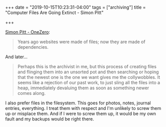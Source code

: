 +++
date = "2019-10-15T10:23:31-04:00"
tags = ["archiving"]
title = "Computer Files Are Going Extinct - Simon Pitt"

+++

[Simon Pitt - OneZero](https://onezero.medium.com/the-death-of-the-computer-file-doc-43cb028c0506):

> Years ago websites were made of files; now they are made of dependencies.

And later...

> Perhaps this is the archivist in me, but this process of creating files and flinging them into an unsorted pot and then searching or hoping that the newest one is the one we want gives me the collywobbles. It seems like a rejection of our past work, to just sling all the files into a heap, immediately devaluing them as soon as something newer comes along.

I also prefer files in the filesystem. This goes for photos, notes, journal entries, everything. I treat them with respect and I'm unlikely to screw them up or misplace them. And if I were to screw them up, it would be my own fault and my backups would be right there.




